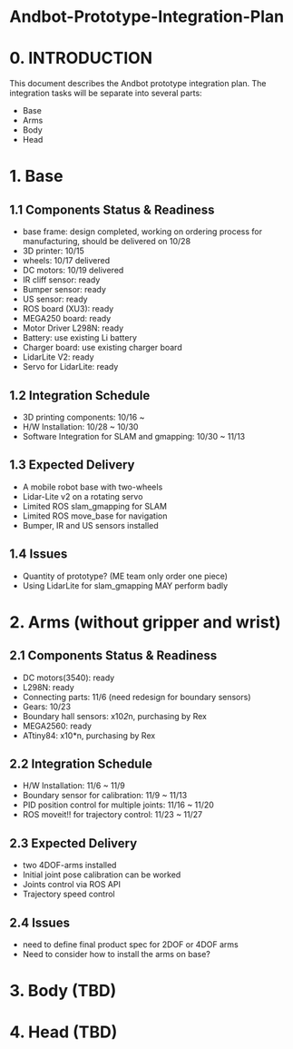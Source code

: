 # Andbot-Prototype-Integration-Plan

# 0. INTRODUCTION
This document describes the Andbot prototype integration plan.
The integration tasks will be separate into several parts:
* Base
* Arms
* Body
* Head

# 1. Base
## 1.1 Components Status & Readiness
* base frame: design completed, working on ordering process for manufacturing, should be delivered on 10/28
* 3D printer:   10/15
* wheels: 10/17 delivered
* DC motors: 10/19 delivered
* IR cliff sensor: ready
* Bumper sensor: ready
* US sensor: ready
* ROS board (XU3): ready
* MEGA250 board: ready
* Motor Driver L298N: ready
* Battery: use existing Li battery
* Charger board: use existing charger board
* LidarLite V2: ready
* Servo for LidarLite: ready

## 1.2 Integration Schedule
* 3D printing components: 10/16 ~
* H/W Installation: 10/28 ~ 10/30
* Software Integration for SLAM and gmapping: 10/30 ~ 11/13

## 1.3 Expected Delivery
* A mobile robot base with two-wheels
* Lidar-Lite v2 on a rotating servo
* Limited ROS slam_gmapping for SLAM
* Limited ROS move_base for navigation
* Bumper, IR and US sensors installed

## 1.4 Issues
* Quantity of prototype?  (ME team only order one piece)
* Using LidarLite for slam_gmapping MAY perform badly

# 2. Arms (without gripper and wrist)
## 2.1 Components Status & Readiness
* DC motors(3540): ready
* L298N: ready
* Connecting parts: 11/6 (need redesign for boundary sensors)
* Gears:  10/23
* Boundary hall sensors: x10*2*n, purchasing by Rex
* MEGA2560: ready
* ATtiny84: x10*n, purchasing by Rex

## 2.2 Integration Schedule
* H/W Installation: 11/6 ~ 11/9
* Boundary sensor for calibration: 11/9 ~ 11/13
* PID position control for multiple joints: 11/16 ~ 11/20
* ROS moveit!! for trajectory control: 11/23 ~ 11/27

## 2.3 Expected Delivery
* two 4DOF-arms installed
* Initial joint pose calibration can be worked
* Joints control via ROS API
* Trajectory speed control

## 2.4 Issues
* need to define final product spec for 2DOF or 4DOF arms
* Need to consider how to install the arms on base?

# 3. Body (TBD)

# 4. Head (TBD)



